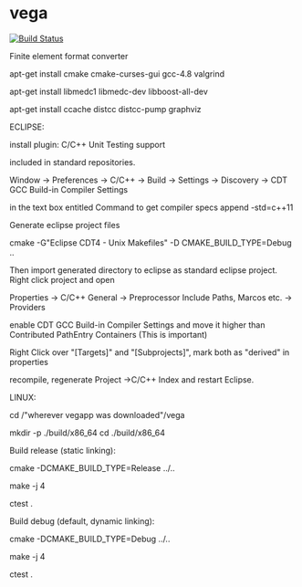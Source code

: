 # vega

[![Build Status](https://travis-ci.org/Alneos/vega.svg?branch=master)](https://travis-ci.org/Alneos/vega)

Finite element format converter

apt-get install cmake cmake-curses-gui gcc-4.8 valgrind

apt-get install libmedc1 libmedc-dev libboost-all-dev 

apt-get install ccache distcc distcc-pump graphviz

ECLIPSE:

install plugin: C/C++ Unit Testing support

included in standard repositories.

Window -> Preferences -> C/C++ -> Build -> Settings -> Discovery -> CDT GCC Build-in Compiler Settings

in the text box entitled Command to get compiler specs append -std=c++11

Generate eclipse project files

cmake -G"Eclipse CDT4 - Unix Makefiles" -D CMAKE_BUILD_TYPE=Debug ..

Then import generated directory to eclipse as standard eclipse project. Right click project and open

Properties -> C/C++ General -> Preprocessor Include Paths, Marcos etc. -> Providers

enable CDT GCC Build-in Compiler Settings and move it higher than Contributed PathEntry Containers (This is important)

Right Click over "[Targets]" and "[Subprojects]", mark both as "derived" in properties 

recompile, regenerate Project ->C/C++ Index and restart Eclipse.

LINUX:

cd /"wherever vegapp was downloaded"/vega

mkdir -p ./build/x86_64
cd ./build/x86_64

Build release (static linking):

cmake -DCMAKE_BUILD_TYPE=Release ../..

make -j 4

ctest .

Build debug (default, dynamic linking):

cmake -DCMAKE_BUILD_TYPE=Debug  ../..

make -j 4

ctest .
